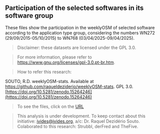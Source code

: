 ## Participation of the selected softwares in its software group

These files show the participation in the weeklyOSM of selected software according to the application type group, considering the numbers WN272 (29/09/2015-05/10/2015) to WN768 (03/04/2025-09/04/2025).

> Disclaimer: these datasets are licensed under the GPL 3.0.

> For more information, please refer to https://www.gnu.org/licenses/gpl-3.0.pt-br.htm.

> How to refer this research:

SOUTO, R.D. weeklyOSM-stats. Available at https://github.com/raqueldeziderio/weeklyOSM-stats. GPL 3.0. [https://doi.org/10.5281/zenodo.15264246](https://doi.org/10.5281/zenodo.15264246)

> To see the files, click on the [URL](https://github.com/raqueldeziderio/weeklyOSM-stats/tree/main/graphs_software_in_group)

> This analysis is under development. To keep contact about this initiative: ivides@ivides.org, a/c: Dr. Raquel Dezidério Souto. Colaborated to this research: Strubbl, derFred and TheFive. 


